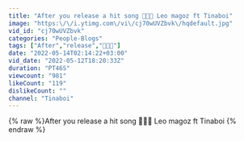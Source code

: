 ```yaml
---
title: "After you release a hit song 🤣🤣🤣 Leo magoz ft Tinaboi"
image: "https:\/\/i.ytimg.com\/vi\/cj70wUVZbvk\/hqdefault.jpg"
vid_id: "cj70wUVZbvk"
categories: "People-Blogs"
tags: ["After","release","🤣🤣🤣"]
date: "2022-05-14T02:14:22+03:00"
vid_date: "2022-05-12T18:20:33Z"
duration: "PT46S"
viewcount: "981"
likeCount: "119"
dislikeCount: ""
channel: "Tinaboi"
---
```

{% raw %}After you release a hit song 🤣🤣🤣 Leo magoz ft Tinaboi {% endraw %}
